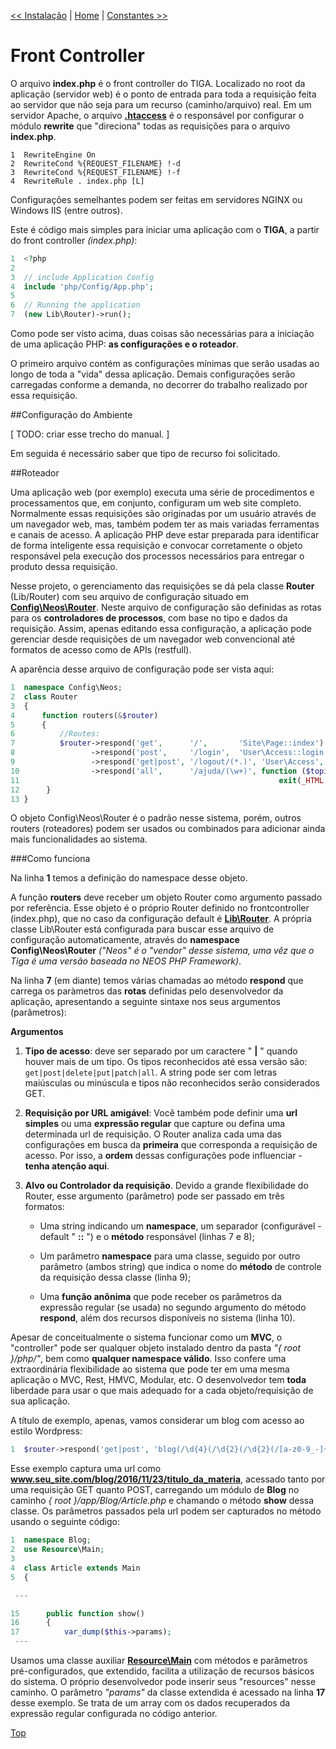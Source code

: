[<< Instalação](https://github.com/sexcod/Tiga/tree/master/php/Lib/Doc/instalacao.md)
 | [Home](https://github.com/sexcod/Tiga/tree/master/php/Lib/Doc/README.md)
 | [Constantes >>](https://github.com/sexcod/Tiga/tree/master/php/Lib/Doc/constantes.md)
# Front Controller

O arquivo **index.php** é o front controller do TIGA. Localizado no root da aplicação (servidor web) é o ponto de entrada para toda a requisição feita ao servidor que não seja para um recurso (caminho/arquivo) real.
Em um servidor Apache, o arquivo [**.htaccess**](https://github.com/sexcod/Tiga/tree/master/.htaccess) é o responsável por configurar o módulo **rewrite** que "direciona" todas as requisições para o arquivo **index.php**. 

```
1  RewriteEngine On
2  RewriteCond %{REQUEST_FILENAME} !-d
3  RewriteCond %{REQUEST_FILENAME} !-f
4  RewriteRule . index.php [L]
```
Configurações semelhantes podem ser feitas em servidores NGINX ou Windows IIS (entre outros).

Este é código mais simples para iniciar uma aplicação com o **TIGA**, a partir do front controller *(index.php)*: 

```php
1  <?php
2  
3  // include Application Config
4  include 'php/Config/App.php';
5  
6  // Running the application
7  (new Lib\Router)->run();
```  

Como pode ser visto acima, duas coisas são necessárias para a iniciação de uma aplicação PHP: **as configurações e o roteador**.

O primeiro arquivo contém as configurações mínimas que serão usadas ao longo de toda a "vida" dessa aplicação. Demais configurações serão carregadas conforme a demanda, no decorrer do trabalho realizado por essa requisição.

##Configuração do Ambiente

[ TODO: criar esse trecho do manual. ]

Em seguida é necessário saber que tipo de recurso foi solicitado. 

##Roteador 

Uma aplicação web (por exemplo) executa uma série de procedimentos e processamentos que, em conjunto, configuram um web site completo. Normalmente essas requisições são originadas por um usuário através de um navegador web, mas, também podem ter as mais variadas ferramentas e canais de acesso. A aplicação PHP deve estar preparada para identificar de forma inteligente essa requisição e convocar corretamente o objeto responsável pela execução dos processos necessários para entregar o produto dessa requisição.

Nesse projeto, o gerenciamento das requisições se dá pela classe **Router** (Lib/Router) com seu arquivo de configuração situado em [**Config\Neos\Router**](https://github.com/sexcod/Tiga/tree/master/php/Config/Neos/Router.php). Neste arquivo de configuração são definidas as rotas para os **controladores de processos**, com base no tipo e dados da requisição. Assim, apenas editando essa configuração, a aplicação pode gerenciar desde requisições de um navegador web convencional até formatos de acesso como de APIs (restfull).

A aparência desse arquivo de configuração pode ser vista aqui:

```php
1  namespace Config\Neos;
2  class Router
3  {
4      function routers(&$router)
5      {
6          //Routes:
7          $router->respond('get',      '/',       'Site\Page::index')
8                 ->respond('post',     '/login',  'User\Access::login')
9                 ->respond('get|post', '/logout/(*.)', 'User\Access', 'logout')
10                ->respond('all',      '/ajuda/(\w+)', function ($topico) { 
11                                                          exit(_HTML.'ajuda/'.$topico.'.html'); });
12      }
13 }
```  

O objeto Config\Neos\Router é o padrão nesse sistema, porém, outros routers (roteadores) podem ser usados ou combinados para adicionar ainda mais funcionalidades ao sistema.

###Como funciona

Na linha **1** temos a definição do namespace desse objeto.

A função **routers** deve receber um objeto Router como argumento passado por referência. Esse objeto é o próprio Router definido no frontcontroller (index.php), que no caso da configuração default é [**Lib\Router**](https://github.com/sexcod/Tiga/tree/master/php/Lib/Router.php). A própria classe Lib\Router está configurada para buscar esse arquivo de configuração automaticamente, através do **namespace Config\Neos\Router** *("Neos" é o "vendor" desse sistema, uma vêz que o Tiga é uma versão baseada no NEOS PHP Framework)*.

Na linha **7** (em diante) temos várias chamadas ao método **respond** que carrega os paràmetros das **rotas** definidas pelo desenvolvedor da aplicação, apresentando a seguinte sintaxe nos seus argumentos (parâmetros):

**Argumentos**

1. **Tipo de acesso**: deve ser separado por um caractere " **|** " quando houver mais de um tipo. Os tipos reconhecidos até essa versão são: <code>get|post|delete|put|patch|all</code>. A string pode ser com letras maiúsculas ou minúscula e tipos não reconhecidos serão considerados GET.
2. **Requisição por URL amigável**: Você também pode definir uma **url simples** ou uma **expressão regular** que capture ou defina uma determinada url de requisição. O Router analiza cada uma das configurações em busca da **primeira** que corresponda a requisição de acesso. Por isso, a **ordem** dessas configurações pode influenciar - **tenha atenção aqui**.
3. **Alvo ou Controlador da requisição**. Devido a grande flexibilidade do Router, esse argumento (parâmetro) pode ser passado em três formatos: 

    * Uma string indicando um **namespace**, um separador (configurável - default " **::** ") e o **método** responsável (linhas 7 e 8);
    
    * Um parâmetro **namespace** para uma classe, seguido por outro parâmetro (ambos string) que indica o nome do **método** de controle da requisição dessa classe (linha 9);
    
    * Uma **função anônima** que pode receber os parâmetros da expressão regular (se usada) no segundo argumento do método **respond**, além dos recursos disponíveis no sistema (linha 10).

Apesar de conceitualmente o sistema funcionar como um **MVC**, o "controller" pode ser qualquer objeto instalado dentro da pasta *"{ root }/php/"*, bem como **qualquer namespace válido**. Isso confere uma extraordinária flexibilidade ao sistema que pode ter em uma mesma aplicação o MVC, Rest, HMVC, Modular, etc. O desenvolvedor tem **toda** liberdade para usar o que mais adequado for a cada objeto/requisição de sua aplicação. 

A título de exemplo, apenas, vamos considerar um blog com acesso ao estilo Wordpress:

```php
1  $router->respond('get|post', 'blog(/\d{4}(/\d{2}(/\d{2}(/[a-z0-9_-]+)?)?)?)?', 'Blog\Article::show');
```
Esse exemplo captura uma url como **www.seu_site.com/blog/2016/11/23/titulo_da_materia**, acessado tanto por uma requisição GET quanto POST, carregando um módulo de **Blog** no caminho *{ root }/app/Blog/Article.php* e chamando o método **show** dessa classe. Os parâmetros passados pela url podem ser capturados no método usando o seguinte código:

```php
1  namespace Blog;
2  use Resource\Main;
3
4  class Article extends Main
5  {

 ---

15      public function show()
16      {
17          var_dump($this->params);
 ---

```
Usamos uma classe auxiliar [**Resource\Main**](https://github.com/sexcod/Tiga/tree/master/php/Resource/Main.php) com métodos e parâmetros pré-configurados, que extendido, facilita a utilização de recursos básicos do sistema. O próprio desenvolvedor pode inserir seus "resources" nesse caminho.
O parâmetro *"params"* da classe extendida é acessado na linha **17** desse exemplo. Se trata de um array com os dados recuperados da expressão regular configurada no código anterior. 




[Top](bootstrap.md)
